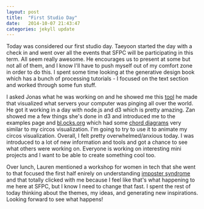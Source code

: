 ```yaml
---
layout: post
title:  "First Studio Day"
date:   2014-10-07 21:43:47
categories: jekyll update
---
```

Today was considered our first studio day. Taeyoon started the day with a check in and went over all the events that SFPC will be participating in this term. All seem really awesome. He encourages us to present at some but not all of them, and I know I'll have to push myself out of my comfort zone in order to do this. I spent some time looking at the generative design book which has a bunch of processing tutorials - I focused on the text section and worked through some fun stuff. 

I asked Jonas what he was working on and he showed me this [tool](https://github.com/halfdanj/connectedworld) he made that visualized what servers your computer was pinging all over the world. He got it working in a day with node.js and d3 which is pretty amazing. Zan showed me a few things she's done in d3 and introduced me to the examples page and [bl.ocks.org](http://bl.ocks.org) which had some [chord diagrams](http://bl.ocks.org/mbostock/4062006) very similar to my circos visualization. I'm going to try to use it to animate my circos visualization. Overall, I felt pretty overwhelmed/anxious today. I was introduced to a lot of new information and tools and got a chance to see what others were working on. Everyone is working on interesting mini projects and I want to be able to create something cool too. 

Over lunch, Lauren mentioned a workshop for women in tech that she went to that focused the first half enirely on understanding [imposter syndrome](http://en.wikipedia.org/wiki/Impostor_syndrome) and that totally clicked with me because I feel like that's what happening to me here at SFPC, but I know I need to change that fast. I spent the rest of today thinking about the themes, my ideas, and generating new inspirations. Looking forward to see what happens!
